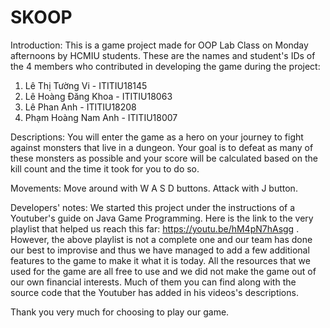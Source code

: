 # SKOOP
Introduction: This is a game project made for OOP Lab Class on Monday afternoons by HCMIU students. These are the names and student's IDs of the 4 members who contributed in developing the game during the project:
1. Lê Thị Tường Vi - ITITIU18145
2. Lê Hoàng Đăng Khoa - ITITIU18063
3. Lê Phan Anh - ITITIU18208
4. Phạm Hoàng Nam Anh - ITITIU18007

Descriptions: You will enter the game as a hero on your journey to fight against monsters that live in a dungeon. Your goal is to defeat as many of these monsters as possible and your score will be calculated based on the kill count and the time it took for you to do so.

Movements: Move around with W A S D buttons. Attack with J button.

Developers' notes: We started this project under the instructions of a Youtuber's guide on Java Game Programming. Here is the link to the very playlist that helped us reach this far: https://youtu.be/hM4pN7hAsgg . However, the above playlist is not a complete one and our team has done our best to improvise and thus we have managed to add a few additional features to the game to make it what it is today.
All the resources that we used for the game are all free to use and we did not make the game out of our own financial interests. Much of them you can find along with the source code that the Youtuber has added in his videos's descriptions. 

Thank you very much for choosing to play our game.
